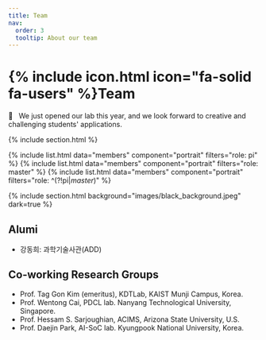 ```yaml
---
title: Team
nav:
  order: 3
  tooltip: About our team
---
```


# {% include icon.html icon="fa-solid fa-users" %}Team

:bell: &nbsp; We just opened our lab this year, and we look forward to creative and challenging students' applications. 

{% include section.html %}

{% include list.html data="members" component="portrait" filters="role: pi" %}
{% include list.html data="members" component="portrait" filters="role: master" %}
{% include list.html data="members" component="portrait" filters="role: ^(?!pi$|master$)" %}

{% include section.html background="images/black_background.jpeg" dark=true %}

## Alumi
- 강동희: 과학기술사관(ADD)

## Co-working Research Groups

- Prof. Tag Gon Kim (emeritus), KDTLab, KAIST Munji Campus, Korea.
- Prof. Wentong Cai, PDCL lab. Nanyang Technological University, Singapore.
- Prof. Hessam S. Sarjoughian, ACIMS, Arizona State University, U.S.
- Prof. Daejin Park, AI-SoC lab. Kyungpook National University, Korea. 


